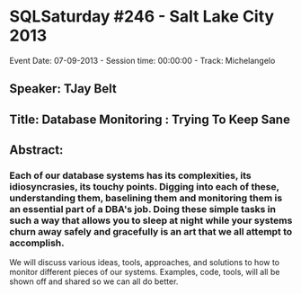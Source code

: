 # SQLSaturday #246 - Salt Lake City 2013
Event Date: 07-09-2013 - Session time: 00:00:00 - Track: Michelangelo
## Speaker: TJay Belt
## Title: Database Monitoring : Trying To Keep Sane
## Abstract:
### Each of our database systems has its complexities, its idiosyncrasies, its touchy points. Digging into each of these, understanding them, baselining them and monitoring them is an essential part of a DBA's job. Doing these simple tasks in such a way that allows you to sleep at night while your systems churn away safely and gracefully is an art that we all attempt to accomplish.
We will discuss various ideas, tools, approaches, and solutions to how to monitor different pieces of our systems. Examples, code, tools, will all be shown off and shared so we can all do better. 
